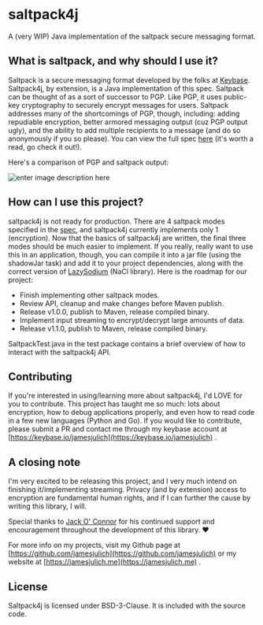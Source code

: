 # saltpack4j
A (very WIP) Java implementation of the saltpack secure messaging format.

## What is saltpack, and why should I use it?
Saltpack is a secure messaging format developed by the folks at [Keybase](https://keybase.io). Saltpack4j, by extension, is a Java implementation of this spec. Saltpack can be thought of as a sort of successor to PGP. Like PGP, it uses public-key cryptography to securely encrypt messages for users. Saltpack addresses many of the shortcomings of PGP, though, including: adding repudiable encryption, better armored messaging output (cuz PGP output ugly), and the ability to add multiple recipients to a message (and do so anonymously if you so please). You can view the full spec [here](https://saltpack.org/) (it's worth a read, go check it out!).

Here's a comparison of PGP and saltpack output:

![enter image description here](https://i.imgur.com/i2Pdhft.png?1)

## How can I use this project?
saltpack4j is not ready for production. There are 4 saltpack modes specified in the [spec](https://saltpack.org), and saltpack4j currently implements only 1 (encryption). Now that the basics of saltpack4j are written, the final three modes should be much easier to implement. If you really, really want to use this in an application, though, you can compile it into a jar file (using the shadowJar task) and add it to your project dependencies, along with the correct version of [LazySodium](https://docs.lazycode.co/lazysodium/) (NaCl library). Here is the roadmap for our project:

 - Finish implementing other saltpack modes.
 - Review API, cleanup and make changes before Maven publish.
 - Release v1.0.0, publish to Maven, release compiled binary.
 - Implement input streaming to encrypt/decrypt large amounts of data.
 - Release v1.1.0, publish to Maven, release compiled binary.

SaltpackTest.java in the test package contains a brief overview of how to interact with the saltpack4j API.

## Contributing
If you're interested in using/learning more about saltpack4j, I'd LOVE for you to contribute. This project has taught me so much: lots about encryption, how to debug applications properly, and even how to read code in a few new languages (Python and Go). If you would like to contribute, please submit a PR and contact me through my keybase account at [https://keybase.io/jamesjulich](https://keybase.io/jamesjulich) .

## A closing note
I'm very excited to be releasing this project, and I very much intend on finishing it/implementing streaming. Privacy (and by extension) access to encryption are fundamental human rights, and if I can further the cause by writing this library, I will. 

Special thanks to [Jack O' Connor](https://github.com/oconnor663) for his continued support and encouragement throughout the development of this library. ❤️

For more info on my projects, visit my Github page at [https://github.com/jamesjulich](https://github.com/jamesjulich) or my website at [https://jamesjulich.me](https://jamesjulich.me) .

## License
Saltpack4j is licensed under BSD-3-Clause. It is included with the source code.

